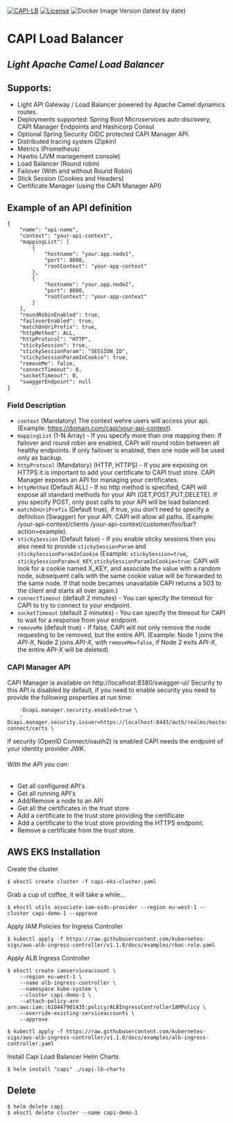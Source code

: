 [![CAPI-LB](https://github.com/rodrigoserracoelho/capi-lb/actions/workflows/main.yml/badge.svg)](https://github.com/rodrigoserracoelho/capi-lb/actions/workflows/main.yml)
[![License](https://img.shields.io/badge/License-Apache%202.0-blue.svg)](https://opensource.org/licenses/Apache-2.0)
![Docker Image Version (latest by date)](https://img.shields.io/docker/v/surisoft/capi-lb)


# CAPI Load Balancer
## _Light Apache Camel Load Balancer_

## Supports:
* Light API Gateway / Load Balancer powered by Apache Camel dynamics routes.
* Deployments supported: Spring Boot Microservices auto discovery, CAPI Manager Endpoints and Hashicorp Consul
* Optional Spring Security OIDC protected CAPI Manager API.
* Distributed tracing system (Zipkin)
* Metrics (Prometheus)
* Hawtio (JVM management console)
* Load Balancer (Round robin)
* Failover (With and without Round Robin)
* Stick Session (Cookies and Headers)
* Certificate Manager (using the CAPI Manager API)

## Example of an API definition

    {
        "name": "api-name",
    	"context": "your-api-context",
    	"mappingList": [
    		{
    		    "hostname": "your.app.node1",
    		    "port": 8080,
    		    "rootContext": "your-app-context" 
    		},
    		{
    		    "hostname": "your.app.node2",
    		    "port": 8080,
    		    "rootContext": "your-app-context" 
    		}
    	],
    	"roundRobinEnabled": true,
    	"failoverEnabled": true,
    	"matchOnUriPrefix": true,
    	"httpMethod": ALL,
    	"httpProtocol": "HTTP",
    	"stickySession": true,
    	"stickySessionParam": "SESSION_ID",
    	"stickySessionParamInCookie": true,
    	"removeMe": false,
    	"connectTimeout": 0,
    	"socketTimeout": 0,
    	"swaggerEndpoint": null
    }
### Field Description

* ```context``` (Mandatory) The context wehre users will access your api. (Example: https://domain.com/capi/your-api-context).
* ```mappingList``` (1-N Array) - If you specify more than one mapping then: If failover and round robin are enabled, CAPI will round robin between all healthy endpoints. If only failover is enabled, then one node will be used only as backup.
* ```httpProtocol``` (Mandatory) (HTTP, HTTPS) - If you are exposing on HTTPS it is important to add your certificate to CAPI trust store. CAPI Manager exposes an API for managing your certificates.
* ```httpMethod``` (Default ALL) - If no http method is specified, CAPI will expose all standard methods for your API (GET,POST,PUT,DELETE). If you specify POST, only post calls to your API will be load balanced.
* ```matchOnUriPrefix``` (Default true), if true, you don't need to specify a definition (Swagger) for your API. CAPI will allow all paths. (Example: /your-api-context/clients /your-api-context/customer/foo/bar?action=example).
* ```stickySession``` (Default false) - If you enable sticky sessions then you also need to provide ```stickySessionParam``` and ```stickySessionParamInCookie``` (Example: ```stickySession=true```, ```stickySessionParam=X_KEY```,```stickySessionParamInCookie=true```: CAPI will look for a cookie named X_KEY, and associate the value with a random node, subsequent calls with the same cookie value will be forwarded to the same node. If that node becames unavailable CAPI returns a 503 to the client and starts all over again.)
* ```connectTimeout``` (default 2 minutes) - You can specify the timeout for CAPI to try to connect to your endpoint.
* ```socketTimeout``` (default 2 minutes) - You can specify the timeout for CAPI to wait for a response from your endpoint.
* ```removeMe``` (default true) - If false, CAPI will not only remove the node requesting to be removed, but the entire API. (Example: Node 1 joins the _API-X_, Node 2 joins _API-X_, with ```removeMe=false```, if Node 2 exits _API-X_, the entire _API-X_ will be deleted)

### CAPI Manager API
CAPI Manager is available on http://localhost:8380/swagger-ui/
Security to this API is disabled by default, if you need to enable security you need to provide the following properties at run time:
```
    -Dcapi.manager.security.enabled=true \ 
    -Dcapi.manager.security.issuer=https://localhost:8443/auth/realms/master/protocol/openid-connect/certs \
```
If security (OpenID Connect/oauth2) is enabled CAPI needs the endpoint of your identity provider JWK.
###### With the API you can:
* Get all configured API's
* Get all running API's
* Add/Remove a node to an API
* Get all the certificates in the trust store
* Add a certificate to the trust store providing the certificate
* Add a certificate to the trust store providing the HTTPS endpoint.
* Remove a certificate from the trust store.

## AWS EKS Installation
Create the cluster
```
$ eksctl create cluster -f capi-eks-cluster.yaml 
```
Grab a cup of coffee, it will take a while...
```
$ eksctl utils associate-iam-oidc-provider --region eu-west-1 --cluster capi-demo-1 --approve
```
Apply IAM Policies for Ingress Controller
```
$ kubectl apply -f https://raw.githubusercontent.com/kubernetes-sigs/aws-alb-ingress-controller/v1.1.8/docs/examples/rbac-role.yaml
```
Apply ALB Ingress Controller
```
$ eksctl create iamserviceaccount \
    --region eu-west-1 \
    --name alb-ingress-controller \
    --namespace kube-system \
    --cluster capi-demo-1 \
    --attach-policy-arn arn:aws:iam::610447901435:policy/ALBIngressControllerIAMPolicy \
    --override-existing-serviceaccounts \
    --approve

$ kubectl apply -f https://raw.githubusercontent.com/kubernetes-sigs/aws-alb-ingress-controller/v1.1.8/docs/examples/alb-ingress-controller.yaml
```
Install Capi Load Balancer Helm Charts
```
$ helm install "capi" ./capi-lb-charts
```

## Delete
```
$ helm delete capi
$ eksctl delete cluster --name capi-demo-1
```

 